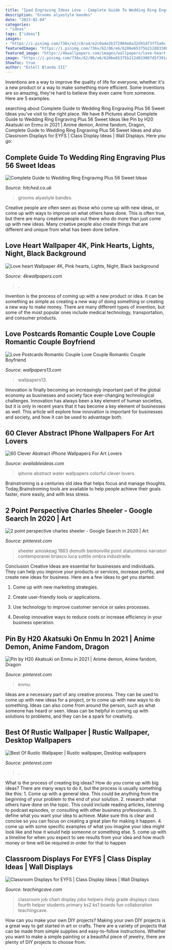 ```yaml
---
title: "Ipad Engraving Ideas Love - Complete Guide To Wedding Ring Engraving Plus 56 Sweet Ideas"
description: "Grooms alyastyle bandes"
date: "2023-02-04"
categories:
- "ideas"
tags: ["ideas"]
images:
- "https://i.pinimg.com/736x/e2/c0/a4/e2c0a4e2b372904e6a32d91d73ff5a9c.jpg"
featuredImage: "https://i.pinimg.com/736x/62/06/e6/6206e65375b212d833087d5f391a6358.jpg"
featured_image: "https://4kwallpapers.com/images/wallpapers/love-heart-pink-hearts-lights-night-black-background-5k-1366x768-3591.jpg"
image: "https://i.pinimg.com/736x/62/06/e6/6206e65375b212d833087d5f391a6358.jpg"
ShowToc: true
author: "Estell Blanda III"
---
```



Inventions are a way to improve the quality of life for everyone, whether it's a new product or a way to make something more efficient. Some inventions are so amazing, they're hard to believe they even came from someone. Here are 5 examples.

	

		
searching about Complete Guide to Wedding Ring Engraving Plus 56 Sweet Ideas you've visit to the right place. We have 8 Pictures about Complete Guide to Wedding Ring Engraving Plus 56 Sweet Ideas like Pin by H20 Akatsuki on Enmu in 2021 | Anime demon, Anime fandom, Dragon, Complete Guide to Wedding Ring Engraving Plus 56 Sweet Ideas and also Classroom Displays for EYFS | Class Display Ideas | Wall Displays. Here you go:
		
    
## Complete Guide To Wedding Ring Engraving Plus 56 Sweet Ideas

<img loading=lazy src="https://cdn0.hitched.co.uk/articles/images/1/2/5/6/img_76521/your-actual-finger-print-rings-his-and-hers-matching-white-etsy.jpeg" onerror="this.onerror=null;this.src='https://tse1.mm.bing.net/th?id=OIP.xfJfoH1VCSymGFrn66x4rQHaFQ&amp;pid=15.1';" alt="Complete Guide to Wedding Ring Engraving Plus 56 Sweet Ideas">

_Source: hitched.co.uk_

>grooms alyastyle bandes. 

	

Creative people are often seen as those who come up with new ideas, or come up with ways to improve on what others have done. This is often true, but there are many creative people out there who do more than just come up with new ideas. Many creative people also create things that are different and unique from what has been done before.

    
## Love Heart Wallpaper 4K, Pink Hearts, Lights, Night, Black Background

<img loading=lazy src="https://4kwallpapers.com/images/wallpapers/love-heart-pink-hearts-lights-night-black-background-5k-1366x768-3591.jpg" onerror="this.onerror=null;this.src='https://tse4.mm.bing.net/th?id=OIP.ZXXXzcVyMeYOY6ZZ-iDo9gHaEK&amp;pid=15.1';" alt="Love heart Wallpaper 4K, Pink hearts, Lights, Night, Black background">

_Source: 4kwallpapers.com_

>. 

	

Invention is the process of coming up with a new product or idea. It can be something as simple as creating a new way of doing something or creating a new way to make money. There are many different types of invention, but some of the most popular ones include medical technology, transportation, and consumer products.

    
## Love Postcards Romantic Couple Love Couple Romantic Couple Boyfriend

<img loading=lazy src="https://www.wallpapers13.com/wp-content/uploads/2019/08/Love-Postcards-Romantic-Couple-Love-Couple-Romantic-Couple-Boyfriend-And-Girl-Kissing-Kiss-Friendship-Forever.jpg" onerror="this.onerror=null;this.src='https://tse3.mm.bing.net/th?id=OIP.qStCVMOH_VojE9yb3JppVAHaEo&amp;pid=15.1';" alt="Love Postcards Romantic Couple Love Couple Romantic Couple Boyfriend">

_Source: wallpapers13.com_

>wallpapers13. 

	

Innovation is finally becoming an increasingly important part of the global economy as businesses and society face ever-changing technological challenges. Innovation has always been a key element of human societies, but it is only in recent years that it has become a key element of businesses as well. This article will explore how innovation is important for businesses and society, and how it can be used to advantage both.

    
## 60 Clever Abstract IPhone Wallpapers For Art Lovers

<img loading=lazy src="http://availableideas.com/wp-content/uploads/2016/02/Colorful-Water-Drop-iPhone-6-Plus-HD-Wallpaper.jpg" onerror="this.onerror=null;this.src='https://tse2.mm.bing.net/th?id=OIP.gq1QzkW47M3BkXR55xZdhQHaNK&amp;pid=15.1';" alt="60 Clever Abstract iPhone Wallpapers For Art Lovers">

_Source: availableideas.com_

>iphone abstract water wallpapers colorful clever lovers. 

	

Brainstroming is a centuries old idea that helps focus and manage thoughts. Today,Brainstroming tools are available to help people achieve their goals faster, more easily, and with less stress.

    
## 2 Point Perspective Charles Sheeler - Google Search In 2020 | Art

<img loading=lazy src="https://i.pinimg.com/736x/62/06/e6/6206e65375b212d833087d5f391a6358.jpg" onerror="this.onerror=null;this.src='https://tse1.mm.bing.net/th?id=OIP.p3r0sQL-ImAl3VoHmPX1qwHaIZ&amp;pid=15.1';" alt="2 point perspective charles sheeler - Google Search in 2020 | Art">

_Source: pinterest.com_

>sheeler amoskeag 1883 demuth bentonville point statunitensi narratori contemporanei briasco luca sottile ombra industrielle. 

	

Conclusion
Creative Ideas are essential for businesses and individuals. They can help you improve your products or services, increase profits, and create new ideas for business. Here are a few ideas to get you started:
1. Come up with new marketing strategies.

2. Create user-friendly tools or applications.

3. Use technology to improve customer service or sales processes.

4. Develop innovative ways to reduce costs or increase efficiency in your business operation.

    
## Pin By H20 Akatsuki On Enmu In 2021 | Anime Demon, Anime Fandom, Dragon

<img loading=lazy src="https://i.pinimg.com/736x/e2/c0/a4/e2c0a4e2b372904e6a32d91d73ff5a9c.jpg" onerror="this.onerror=null;this.src='https://tse4.mm.bing.net/th?id=OIP._CSDUXg-nwPLZoJdsHmC5AHaK6&amp;pid=15.1';" alt="Pin by H20 Akatsuki on Enmu in 2021 | Anime demon, Anime fandom, Dragon">

_Source: pinterest.com_

>enmu. 

	

Ideas are a necessary part of any creative process. They can be used to come up with new ideas for a project, or to come up with new ways to do something. Ideas can also come from around the person, such as what someone has heard or seen. Ideas can be helpful in coming up with solutions to problems, and they can be a spark for creativity.

    
## Best Of Rustic Wallpaper | Rustic Wallpaper, Desktop Wallpapers

<img loading=lazy src="https://i.pinimg.com/736x/b9/4c/c3/b94cc38f19e3fcdbfc15f99fcbd8712b.jpg" onerror="this.onerror=null;this.src='https://tse3.mm.bing.net/th?id=OIP.IsFaILrkgNmq2AevC8g8YwHaNK&amp;pid=15.1';" alt="Best Of Rustic Wallpaper | Rustic wallpaper, Desktop wallpapers">

_Source: pinterest.com_

>. 

	

What is the process of creating big ideas?
How do you come up with big ideas? There are many ways to do it, but the process is usually something like this: 1. Come up with a general idea. This could be anything from the beginning of your problem to the end of your solution. 2. research what others have done on the topic. This could include reading articles, listening to podcast episodes, or consulting with other business professionals. 3. define what you want your idea to achieve. Make sure this is clear and concise so you can focus on creating a great plan for making it happen. 4. come up with some specific examples of what you imagine your idea might look like and how it would help someone or something else. 5. come up with a timeline for when you expect to see results from your idea and how much money or time will be required in order for that to happen 
    
## Classroom Displays For EYFS | Class Display Ideas | Wall Displays

<img loading=lazy src="http://www.teachingcave.com/wp-content/uploads/2013/10/ihelp1.jpg" onerror="this.onerror=null;this.src='https://tse3.mm.bing.net/th?id=OIP.jz-K9hgKZfxAyzBIi7K_ZQHaJ3&amp;pid=15.1';" alt="Classroom Displays for EYFS | Class Display Ideas | Wall Displays">

_Source: teachingcave.com_

>classroom job chart display jobs helpers ihelp grade displays class fourth helper students primary ks2 ks1 boards fun collaboration teachingcave. 

	

How can you make your own DIY projects?
Making your own DIY projects is a great way to get started in art or crafts. There are a variety of projects that can be made from simple supplies and easy-to-follow instructions. Whether you want to make a simple painting or a beautiful piece of jewelry, there are plenty of DIY projects to choose from.

